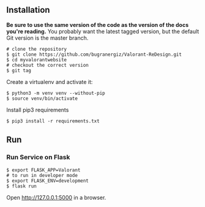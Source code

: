 ## Installation

**Be sure to use the same version of the code as the version of the docs you're reading.**
You probably want the latest tagged version, but the default Git version is the master branch.

```shell
# clone the repository
$ git clone https://github.com/bugranergiz/Valorant-ReDesign.git
$ cd myvalorantwebsite
# checkout the correct version
$ git tag
```

Create a virtualenv and activate it:
```shell
$ python3 -m venv venv --without-pip
$ source venv/bin/activate
```

Install pip3 requirements
```shell
$ pip3 install -r requirements.txt
```

## Run
### Run Service on Flask
```shell
$ export FLASK_APP=Valorant 
# to run in developer mode
$ export FLASK_ENV=development
$ flask run
```

Open http://127.0.0.1:5000 in a browser.
